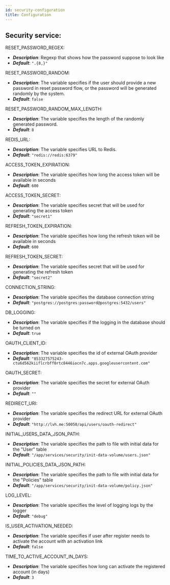 ```yaml
---
id: security-configuration
title: Configuration
---
```


## Security service:

RESET_PASSWORD_REGEX:

- **_Description_**: Regexp that shows how the password suppose to look like
- **_Default_**: `".{8,}"`

RESET_PASSWORD_RANDOM:

- **_Description_**: The variable specifies if the user should provide a new password in reset password flow, or the password will be generated randomly by the system.
- **_Default_**: `false`

RESET_PASSWORD_RANDOM_MAX_LENGTH:

- **_Description_**: The variable specifies the length of the randomly generated password.
- **_Default_**: `8`

REDIS_URL:

- **_Description_**: The variable specifies URL to Redis.
- **_Default_**: `"redis://redis:6379"`

ACCESS_TOKEN_EXPIRATION:

- **_Description_**: The variable specifies how long the access token will be available in seconds
- **_Default_**: `600`

ACCESS_TOKEN_SECRET:

- **_Description_**: The variable specifies secret that will be used for generating the access token
- **_Default_**: `"secret1"`

REFRESH_TOKEN_EXPIRATION:

- **_Description_**: The variable specifies how long the refresh token will be available in seconds
- **_Default_**: `600`

REFRESH_TOKEN_SECRET:

- **_Description_**: The variable specifies secret that will be used for generating the refresh token
- **_Default_**: `"secret2"`

CONNECTION_STRING:

- **_Description_**: The variable specifies the database connection string
- **_Default_**: `"postgres://postgres:password@postgres:5432/users"`

DB_LOGGING:

- **_Description_**: The variable specifies if the logging in the database should be turned on
- **_Default_**: `true`

OAUTH_CLIENT_ID:

- **_Description_**: The variable specifies the id of external OAuth provider
- **_Default_**: `"853327575243-ctu6d562kiiflcrbff0rtc8446iocn7c.apps.googleusercontent.com"`

OAUTH_SECRET:

- **_Description_**: The variable specifies the secret for external OAuth provider
- **_Default_**: `""`

REDIRECT_URI:

- **_Description_**: The variable specifies the redirect URL for external OAuth provider
- **_Default_**: `"http://lvh.me:50050/api/users/oauth-redirect"`

INITIAL_USERS_DATA_JSON_PATH:

- **_Description_**: The variable specifies the path to file with initial data for the "User" table
- **_Default_**: `"/app/services/security/init-data-volume/users.json"`

INITIAL_POLICIES_DATA_JSON_PATH:

- **_Description_**: The variable specifies the path to file with initial data for the "Policies" table
- **_Default_**: `"/app/services/security/init-data-volume/policy.json"`

LOG_LEVEL:

- **_Description_**: The variable specifies the level of logging logs by the logger
- **_Default_**: `"debug"`

IS_USER_ACTIVATION_NEEDED:

- **_Description_**: The variable specifies if user after register needs to activate the account with an activation link
- **_Default_**: `false`

TIME_TO_ACTIVE_ACCOUNT_IN_DAYS:

- **_Description_**: The variable specifies how long can activate the registered account (in days)
- **_Default_**: `3`
